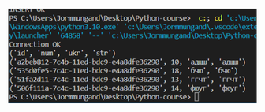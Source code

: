 ![alt text](https://github.com/JormmungandM/Python-course/blob/main/Homework/Lesson(12.12)/Result.png)